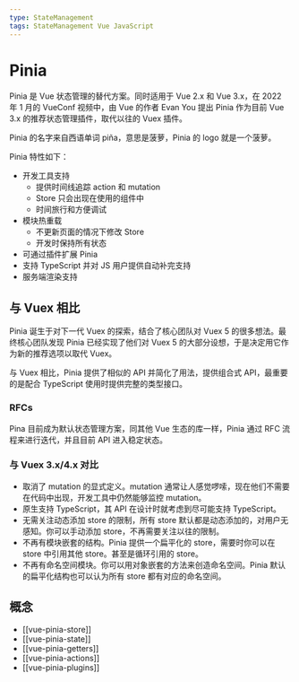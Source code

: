 ```yaml
---
type: StateManagement
tags: StateManagement Vue JavaScript
---
```


# Pinia

Pinia 是 Vue 状态管理的替代方案。同时适用于 Vue 2.x 和 Vue 3.x，在 2022 年 1 月的 VueConf 视频中，由 Vue 的作者 Evan You 提出 Pinia 作为目前 Vue 3.x 的推荐状态管理插件，取代以往的 Vuex 插件。

Pinia 的名字来自西语单词 piña，意思是菠萝，Pinia 的 logo 就是一个菠萝。

Pinia 特性如下：

- 开发工具支持
  - 提供时间线追踪 action 和 mutation
  - Store 只会出现在使用的组件中
  - 时间旅行和方便调试
- 模块热重载
  - 不更新页面的情况下修改 Store
  - 开发时保持所有状态
- 可通过插件扩展 Pinia
- 支持 TypeScript 并对 JS 用户提供自动补完支持
- 服务端渲染支持

## 与 Vuex 相比

Pinia 诞生于对下一代 Vuex 的探索，结合了核心团队对 Vuex 5 的很多想法。最终核心团队发现 Pinia 已经实现了他们对 Vuex 5 的大部分设想，于是决定用它作为新的推荐选项以取代 Vuex。

与 Vuex 相比，Pinia 提供了相似的 API 并简化了用法，提供组合式 API，最重要的是配合 TypeScript 使用时提供完整的类型接口。

### RFCs

Pina 目前成为默认状态管理方案，同其他 Vue 生态的库一样，Pinia 通过 RFC 流程来进行迭代，并且目前 API 进入稳定状态。

### 与 Vuex 3.x/4.x 对比

- 取消了 mutation 的显式定义。mutation 通常让人感觉啰嗦，现在他们不需要在代码中出现，开发工具中仍然能够监控 mutation。
- 原生支持 TypeScript，其 API 在设计时就考虑到尽可能支持 TypeScript。
- 无需关注动态添加 store 的限制，所有 store 默认都是动态添加的，对用户无感知。你可以手动添加 store，不再需要关注以往的限制。
- 不再有模块嵌套的结构。Pinia 提供一个扁平化的 store，需要时你可以在 store 中引用其他 store。甚至是循环引用的 store。
- 不再有命名空间模块。你可以用对象嵌套的方法来创造命名空间。Pinia 默认的扁平化结构也可以认为所有 store 都有对应的命名空间。

## 概念

- [[vue-pinia-store]]
- [[vue-pinia-state]]
- [[vue-pinia-getters]]
- [[vue-pinia-actions]]
- [[vue-pinia-plugins]]
